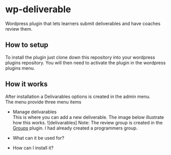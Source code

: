 # wp-deliverable
Wordpress plugin that lets learners submit deliverables and have coaches review them. 

## How to setup
To install the plugin just clone down this repository into your wordpress plugins repository. You will then need to activate the plugin in the wordpress plugins menu. 

## How it works
After installation a Delivarables options is created in the admin menu. </br>
The menu provide three menu items</br>
* Manage delivarables</br>
This is where you can add a new deliverable. The image below illustrate how this works. 
![delivarables]
Note: The review group is created in the [Groups](https://wordpress.org/plugins/groups/) plugin. I had already created a programmers group.

* What can it be used for?
* How can I install it?